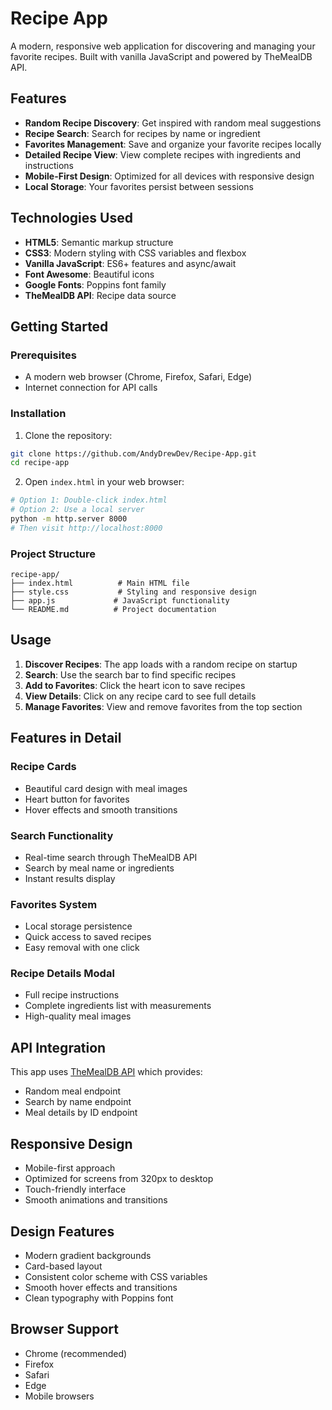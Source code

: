 # Recipe App

A modern, responsive web application for discovering and managing your favorite recipes. Built with vanilla JavaScript and powered by TheMealDB API.

## Features

- **Random Recipe Discovery**: Get inspired with random meal suggestions
- **Recipe Search**: Search for recipes by name or ingredient
- **Favorites Management**: Save and organize your favorite recipes locally
- **Detailed Recipe View**: View complete recipes with ingredients and instructions
- **Mobile-First Design**: Optimized for all devices with responsive design
- **Local Storage**: Your favorites persist between sessions

## Technologies Used

- **HTML5**: Semantic markup structure
- **CSS3**: Modern styling with CSS variables and flexbox
- **Vanilla JavaScript**: ES6+ features and async/await
- **Font Awesome**: Beautiful icons
- **Google Fonts**: Poppins font family
- **TheMealDB API**: Recipe data source

## Getting Started

### Prerequisites

- A modern web browser (Chrome, Firefox, Safari, Edge)
- Internet connection for API calls

### Installation

1. Clone the repository:

```bash
git clone https://github.com/AndyDrewDev/Recipe-App.git
cd recipe-app
```

2. Open `index.html` in your web browser:

```bash
# Option 1: Double-click index.html
# Option 2: Use a local server
python -m http.server 8000
# Then visit http://localhost:8000
```

### Project Structure

```
recipe-app/
├── index.html          # Main HTML file
├── style.css           # Styling and responsive design
├── app.js             # JavaScript functionality
└── README.md          # Project documentation
```

## Usage

1. **Discover Recipes**: The app loads with a random recipe on startup
2. **Search**: Use the search bar to find specific recipes
3. **Add to Favorites**: Click the heart icon to save recipes
4. **View Details**: Click on any recipe card to see full details
5. **Manage Favorites**: View and remove favorites from the top section

## Features in Detail

### Recipe Cards

- Beautiful card design with meal images
- Heart button for favorites
- Hover effects and smooth transitions

### Search Functionality

- Real-time search through TheMealDB API
- Search by meal name or ingredients
- Instant results display

### Favorites System

- Local storage persistence
- Quick access to saved recipes
- Easy removal with one click

### Recipe Details Modal

- Full recipe instructions
- Complete ingredients list with measurements
- High-quality meal images

## API Integration

This app uses [TheMealDB API](https://www.themealdb.com/api.php) which provides:

- Random meal endpoint
- Search by name endpoint
- Meal details by ID endpoint

## Responsive Design

- Mobile-first approach
- Optimized for screens from 320px to desktop
- Touch-friendly interface
- Smooth animations and transitions

## Design Features

- Modern gradient backgrounds
- Card-based layout
- Consistent color scheme with CSS variables
- Smooth hover effects and transitions
- Clean typography with Poppins font

## Browser Support

- Chrome (recommended)
- Firefox
- Safari
- Edge
- Mobile browsers
